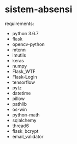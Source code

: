 # sistem-absensi

requirements:
- python 3.6.7
- flask
- opencv-python
- mtcnn
- imutils
- keras
- numpy
- Flask_WTF
- Flask-Login
- tensorflow
- pytz
- datetime
- pillow
- pathlib
- os-win
- python-math
- sqlalchemy
- thread6
- flask_bcrypt
- email_validator

